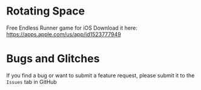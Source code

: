 # Rotating Space
Free Endless Runner game for iOS
Download it here: https://apps.apple.com/us/app/id1523777949

# Bugs and Glitches
If you find a bug or want to submit a feature request, please submit it to the `Issues` tab in GitHub
